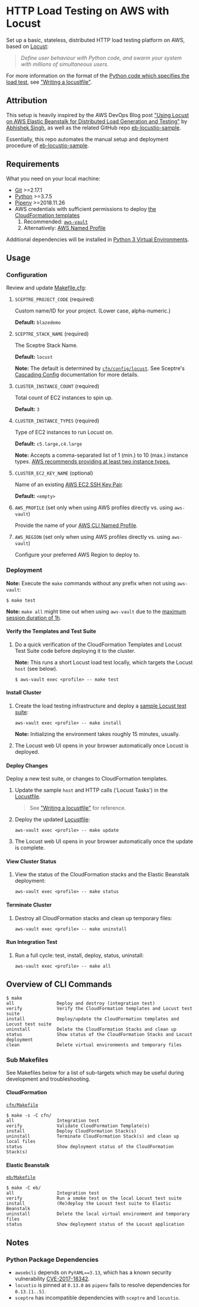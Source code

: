 # HTTP Load Testing on AWS with Locust

Set up a basic, stateless, distributed HTTP load testing platform on AWS, based on [Locust](http://locust.io/):

> _Define user behaviour with Python code, and swarm your system with millions of simultaneous users._

For more information on the format of the [Python code which specifies the load test](eb/locustfile.py), see ["Writing a locustfile"](http://docs.locust.io/en/latest/writing-a-locustfile.html).

## Attribution

This setup is heavily inspired by the AWS DevOps Blog post ["Using Locust on AWS Elastic Beanstalk for Distributed Load Generation and Testing"](https://aws.amazon.com/blogs/devops/using-locust-on-aws-elastic-beanstalk-for-distributed-load-generation-and-testing/) by [Abhishek Singh](https://github.com/abhiksingh), as well as the related GitHub repo [eb-locustio-sample](https://www.github.com/awslabs/eb-locustio-sample).

Essentially, this repo automates the manual setup and deployment procedure of [eb-locustio-sample](https://www.github.com/awslabs/eb-locustio-sample).

## Requirements

What you need on your local machine:

* [Git](https://git-scm.com/) >=2.17.1
* [Python](https://www.python.org/) >=3.7.5
* [Pipenv](https://github.com/pypa/pipenv) >=2018.11.26
* AWS credentials with sufficient permissions to deploy [the CloudFormation templates](cfn/templates)
    1. Recommended: [`aws-vault`](https://github.com/99designs/aws-vault)
    2. Alternatively: [AWS Named Profile](https://docs.aws.amazon.com/cli/latest/userguide/cli-configure-profiles.html)

Additional dependencies will be installed in [Python 3 Virtual Environments](https://docs.python.org/3/tutorial/venv.html).

## Usage

### Configuration

Review and update [Makefile.cfg](Makefile.cfg):

1. `SCEPTRE_PROJECT_CODE` (required)

    Custom name/ID for your project. (Lower case, alpha-numeric.)

    **Default:** `blazedemo`

2. `SCEPTRE_STACK_NAME` (required)

    The Sceptre Stack Name.

    **Default:** `locust`

    **Note:** The default is determined by [`cfn/config/locust`](cfn/config/locust). See Sceptre's [Cascading Config](https://sceptre.cloudreach.com/2.2.1/docs/stack_group_config.html#cascading-config) documentation for more details.

3. `CLUSTER_INSTANCE_COUNT` (required)

    Total count of EC2 instances to spin up.

    **Default:** `3`

4. `CLUSTER_INSTANCE_TYPES` (required)

    Type of EC2 instances to run Locust on.

    **Default:** `c5.large,c4.large`

    **Note:** Accepts a comma-separated list of 1 (min.) to 10 (max.) instance types. [AWS recommends providing at least two instance types.](https://docs.aws.amazon.com/elasticbeanstalk/latest/dg/command-options-general.html#command-options-general-ec2instances)

5. `CLUSTER_EC2_KEY_NAME` (optional)

    Name of an existing [AWS EC2 SSH Key Pair](https://docs.aws.amazon.com/AWSEC2/latest/UserGuide/ec2-key-pairs.html).

    **Default:** `<empty>`

6. `AWS_PROFILE` (set only when using AWS profiles directly vs. using `aws-vault`)

    Provide the name of your [AWS CLI Named Profile](https://docs.aws.amazon.com/cli/latest/userguide/cli-configure-profiles.html).

7. `AWS_REGION` (set only when using AWS profiles directly vs. using `aws-vault`)

    Configure your preferred AWS Region to deploy to.

### Deployment

**Note:** Execute the `make` commands without any prefix when not using `aws-vault`:

```
$ make test
```

**Note:** `make all` might time out when using `aws-vault` due to the [maximum session duration of 1h](https://github.com/99designs/aws-vault/blob/master/USAGE.md#assuming-a-role-for-more-than-1h).

#### Verify the Templates and Test Suite

1. Do a quick verification of the CloudFormation Templates and Locust Test Suite code before deploying it to the cluster.

    **Note:** This runs a short Locust load test locally, which targets the Locust `host` (see below).

    ```
    $ aws-vault exec <profile> -- make test
    ```

#### Install Cluster

1. Create the load testing infrastructure and deploy a [sample Locust test suite](eb/locustfile.py):

    ```
    aws-vault exec <profile> -- make install
    ```

    **Note:** Initializing the environment takes roughly 15 minutes, usually.

2. The Locust web UI opens in your browser automatically once Locust is deployed.

#### Deploy Changes

Deploy a new test suite, or changes to CloudFormation templates.

1. Update the sample `host` and HTTP calls ('Locust Tasks') in the [Locustfile](eb/locustfile.py).

    > See ["Writing a locustfile"](http://docs.locust.io/en/latest/writing-a-locustfile.html) for reference.

2. Deploy the updated [Locustfile](eb/locustfile.py):

    ```
    aws-vault exec <profile> -- make update
    ```

3. The Locust web UI opens in your browser automatically once the update is complete.

#### View Cluster Status

1. View the status of the CloudFormation stacks and the Elastic Beanstalk deployment:

    ```
    aws-vault exec <profile> -- make status
    ```

#### Terminate Cluster

1. Destroy all CloudFormation stacks and clean up temporary files:

    ```
    aws-vault exec <profile> -- make uninstall
    ```

#### Run Integration Test

1. Run a full cycle: test, install, deploy, status, uninstall:

    ```
    aws-vault exec <profile> -- make all
    ```

## Overview of CLI Commands

```
$ make
all                Deploy and destroy (integration test)
verify             Verify the CloudFormation templates and Locust test suite
install            Deploy/update the CloudFormation templates and Locust test suite
uninstall          Delete the CloudFormation Stacks and clean up
status             Show status of the CloudFormation Stacks and Locust deployment
clean              Delete virtual environments and temporary files
```

### Sub Makefiles

See Makefiles below for a list of sub-targets which may be useful during development and troubleshooting.

#### CloudFormation

[`cfn/Makefile`](cfn/Makefile)

```
$ make -s -C cfn/
all                Integration test
verify             Validate CloudFormation Template(s)
install            Deploy CloudFormation Stack(s)
uninstall          Terminate CloudFormation Stack(s) and clean up local files
status             Show deployment status of the CloudFormation Stack(s)
```

#### Elastic Beanstalk

[`eb/Makefile`](eb/Makefile)

```
$ make -C eb/
all                Integration test
verify             Run a smoke test on the local Locust test suite
install            (Re)deploy the Locust test suite to Elastic Beanstalk
uninstall          Delete the local virtual environment and temporary files
status             Show deployment status of the Locust application
```

## Notes

### Python Package Dependencies

* `awsebcli` depends on `PyYAML==3.13`, which has a known security vulnerability [CVE-2017-18342](https://nvd.nist.gov/vuln/detail/CVE-2017-18342).
* `locustio` is pinned at `0.13.0` as `pipenv` fails to resolve dependencies for `0.13.[1..5]`.
* `sceptre` has incompatible dependencies with `sceptre` and `locustio`.

